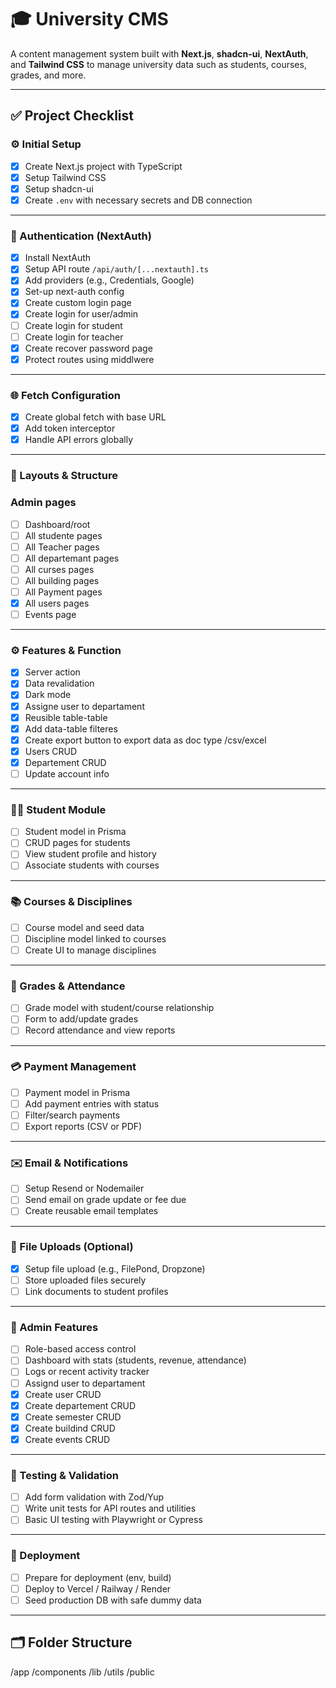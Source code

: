# 🎓 University CMS

A content management system built with **Next.js**, **shadcn-ui**, **NextAuth**, and **Tailwind CSS** to manage university data such as students, courses, grades, and more.

---

## ✅ Project Checklist

### ⚙️ Initial Setup

- [x] Create Next.js project with TypeScript
- [x] Setup Tailwind CSS
- [x] Setup shadcn-ui
- [x] Create `.env` with necessary secrets and DB connection

---

### 🔐 Authentication (NextAuth)

- [x] Install NextAuth
- [x] Setup API route `/api/auth/[...nextauth].ts`
- [x] Add providers (e.g., Credentials, Google)
- [x] Set-up next-auth config
- [x] Create custom login page
- [x] Create login for user/admin
- [ ] Create login for student
- [ ] Create login for teacher
- [x] Create recover password page
- [x] Protect routes using middlwere

---

### 🌐 Fetch Configuration

- [x] Create global fetch with base URL
- [x] Add token interceptor
- [x] Handle API errors globally

---

### 🧩 Layouts & Structure

### Admin pages

- [ ] Dashboard/root
- [ ] All studente pages
- [ ] All Teacher pages
- [ ] All departemant pages
- [ ] All curses pages
- [ ] All building pages
- [ ] All Payment pages
- [x] All users pages
- [ ] Events page

---

### ⚙️ Features & Function

- [x] Server action
- [x] Data revalidation
- [x] Dark mode
- [x] Assigne user to departament
- [x] Reusible table-table
- [x] Add data-table filteres
- [x] Create export button to export data as doc type /csv/excel
- [x] Users CRUD
- [x] Departement CRUD
- [ ] Update account info

---

### 🧑‍🎓 Student Module

- [ ] Student model in Prisma
- [ ] CRUD pages for students
- [ ] View student profile and history
- [ ] Associate students with courses

---

### 📚 Courses & Disciplines

- [ ] Course model and seed data
- [ ] Discipline model linked to courses
- [ ] Create UI to manage disciplines

---

### 🧾 Grades & Attendance

- [ ] Grade model with student/course relationship
- [ ] Form to add/update grades
- [ ] Record attendance and view reports

---

### 💳 Payment Management

- [ ] Payment model in Prisma
- [ ] Add payment entries with status
- [ ] Filter/search payments
- [ ] Export reports (CSV or PDF)

---

### ✉️ Email & Notifications

- [ ] Setup Resend or Nodemailer
- [ ] Send email on grade update or fee due
- [ ] Create reusable email templates

---

### 📁 File Uploads (Optional)

- [x] Setup file upload (e.g., FilePond, Dropzone)
- [ ] Store uploaded files securely
- [ ] Link documents to student profiles

---

### 🧠 Admin Features

- [ ] Role-based access control
- [ ] Dashboard with stats (students, revenue, attendance)
- [ ] Logs or recent activity tracker
- [ ] Assignd user to departament
- [x] Create user CRUD
- [x] Create departement CRUD
- [x] Create semester CRUD
- [x] Create buildind CRUD
- [x] Create events CRUD

---

### 🧪 Testing & Validation

- [ ] Add form validation with Zod/Yup
- [ ] Write unit tests for API routes and utilities
- [ ] Basic UI testing with Playwright or Cypress

---

### 🚀 Deployment

- [ ] Prepare for deployment (env, build)
- [ ] Deploy to Vercel / Railway / Render
- [ ] Seed production DB with safe dummy data

---

## 🗂 Folder Structure

/app
/components
/lib
/utils
/public
